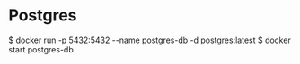 # Postgres
$ docker run -p 5432:5432 --name postgres-db -d postgres:latest
$ docker start postgres-db
